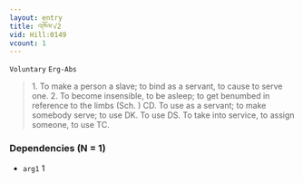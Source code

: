 ```yaml
---
layout: entry
title: འཁོལ་√2
vid: Hill:0149
vcount: 1
---
```

`Voluntary` `Erg-Abs`
> 1\.
 To make a person a slave; to bind as a servant, to cause to serve one\.
 2\.
 To become insensible, to be asleep; to get benumbed in reference to the limbs (Sch\.
) CD\.
 To use as a servant; to make somebody serve; to use DK\.
 To use DS\.
 To take into service, to assign someone, to use TC\.

### Dependencies (N = 1)
* `arg1` 1
